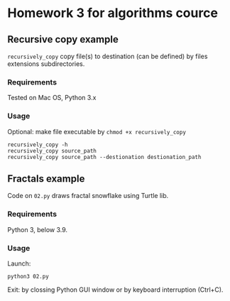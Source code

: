 # Homework 3 for algorithms cource 

## Recursive copy example

`recursively_copy` copy file(s) to destination (can be defined) by files extensions subdirectories.  

### Requirements

Tested on Mac OS, Python 3.x

### Usage

Optional: make file executable by `chmod +x recursively_copy`

```
recursively_copy -h 
recursively_copy source_path
recursively_copy source_path --destionation destionation_path
```

## Fractals example
Code on `02.py` draws fractal snowflake using Turtle lib. 

### Requirements

Python 3, below 3.9.

### Usage

Launch:
```
python3 02.py
```
Exit: by clossing Python GUI window or by keyboard interruption (Ctrl+C).
